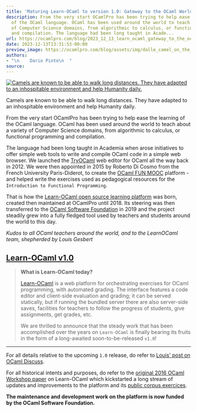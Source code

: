 ```yaml
---
title: 'Maturing Learn-OCaml to version 1.0: Gateway to the OCaml World'
description: From the very start OCamlPro has been trying to help ease the learning
  of the OCaml language. OCaml has been used around the world to teach about a variety
  of Computer Science domains, from algorithmic to calculus, or functional programming
  and compilation. The language had been long taught in Acade...
url: https://ocamlpro.com/blog/2023_12_13_learn_ocaml_gateway_to_the_ocaml_world
date: 2023-12-13T13:31:53-00:00
preview_image: https://ocamlpro.com/blog/assets/img/dalle_camel_on_the_road.png
authors:
- "\n    Dario Pinto\n  "
source:
---
```


<p></p>
<p>
</p><div class="figure">
  <p>
    <a href="https://ocamlpro.com/blog/assets/img/dalle_camel_on_the_road.png">
      <img src="https://ocamlpro.com/blog/assets/img/dalle_camel_on_the_road.png" alt="Camels are known to be able to walk long distances. They have adapted to an inhospitable environment and help Humanity daily.">
    </a>
    </p><div class="caption">
      Camels are known to be able to walk long distances. They have adapted to an inhospitable environment and help Humanity daily.
    </div>
  <p></p>
</div>
<p></p>
<p>From the very start OCamlPro has been trying to help ease the learning of the
OCaml language. OCaml has been used around the world to teach about a variety
of Computer Science domains, from algorithmic to calculus, or functional
programming and compilation.</p>
<p>The language had been long taught in Academia when arose initiatives to offer
simple web tools to write and compile OCaml code in a simple web browser. We
launched the <a href="https://try.ocaml.pro/">TryOCaml</a> web editor for OCaml all the
way back in 2012. We were then appointed in 2015 by Roberto Di Cosmo from the
French University Paris-Diderot, to create the <a href="https://www.fun-mooc.fr/fr/cours/introduction-to-functional-programming-in-ocaml/">OCaml FUN
MOOC</a>
platform - and helped write the exercises used as pedagogical resources for the
<code>Introduction to Functional Programming</code>.</p>
<p>That is how the <a href="https://github.com/ocaml-sf/learn-ocaml">Learn-OCaml open source learning platform</a> was born, created
then maintained at OCamlPro until 2018. Its steering was then transferred to
the <a href="http://ocaml-sf.org/actions/">OCaml Software Foundation</a> in 2019 and the
project steadily grew into a fully fledged tool used by teachers and students
around the world to this day.</p>
<p><em>Kudos to all OCaml teachers around the world, and to the LearnOCaml team, shepherded by Louis Gesbert</em></p>
<h2>
<a class="anchor"></a><a href="https://ocamlpro.com/blog/feed#loc" class="anchor-link">Learn-OCaml v1.0</a>
          </h2>
<blockquote>
<p><strong>What is Learn-OCaml today?</strong></p>
<p><a href="https://github.com/ocaml-sf/learn-ocaml">Learn-OCaml</a> is a web platform for
orchestrating exercises for OCaml programming, with automated grading. The
interface features a code editor and client-side evaluation and grading; it
can be served statically, but if running the bundled server there are also
server-side saves, facilities for teachers to follow the progress of
students,
give assignments, get grades, etc.</p>
<p>We are thrilled to announce that the steady work that has been accomplished
over the years on <code>Learn-OCaml</code> is finally bearing its fruits in the form of a
long-awaited soon-to-be-released <code>v1.0</code>!</p>
</blockquote>
<hr>
<p>For all details relative to the upcoming <code>1.0</code> release, do refer to <a href="https://discuss.ocaml.org/t/learn-ocaml-1-0-approaching-call-for-testers/13621/1">Louis' post
on OCaml Discuss</a>.</p>
<p>For all historical intents and purposes, do refer to the <a href="https://files.ocamlpro.com/uploads/ocaml-2016-learn-ocaml.pdf">original 2016 OCaml
Workshop paper</a> on Learn-OCaml which kickstarted a long stream of updates and
improvements to the platform and its <a href="https://github.com/ocaml-sf/learn-ocaml-corpus">public corpus exercices</a>.</p>
<p><strong>The maintenance and development work on the platform is now funded by the OCaml Software Foundation.</strong></p>

